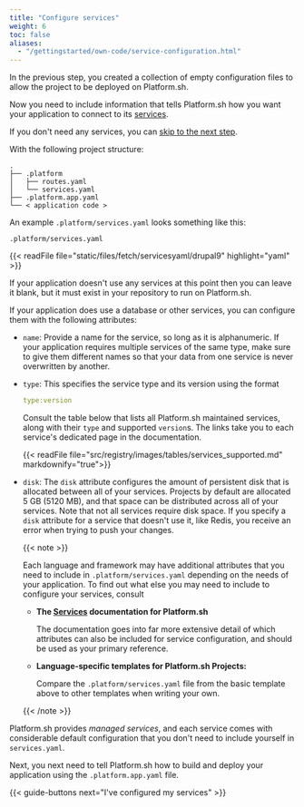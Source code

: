 ```yaml
---
title: "Configure services"
weight: 6
toc: false
aliases:
  - "/gettingstarted/own-code/service-configuration.html"
---
```


In the previous step, you created a collection of empty configuration files
to allow the project to be deployed on Platform.sh.

Now you need to include information that tells Platform.sh how you want your application to connect to its [services](../../../add-services/_index.md).

If you don't need any services, you can [skip to the next step](./app-configuration.md).

With the following project structure:

```text
.
├── .platform
│   ├── routes.yaml
│   └── services.yaml
├── .platform.app.yaml
└── < application code >
```

An example `.platform/services.yaml` looks something like this:

`.platform/services.yaml`

{{< readFile file="static/files/fetch/servicesyaml/drupal9" highlight="yaml" >}}

If your application doesn't use any services at this point then you can leave it blank, but it must exist in your repository to run on Platform.sh.

If your application does use a database or other services, you can configure them with the following attributes:

* `name`: Provide a name for the service, so long as it is alphanumeric. If your application requires multiple services of the same type, make sure to give them different names so that your data from one service is never overwritten by another.

* `type`: This specifies the service type and its version using the format

  ```yaml
  type:version
  ```

  Consult the table below that lists all Platform.sh maintained services, along with their `type` and supported `version`s. The links take you to each service's dedicated page in the documentation.

  {{< readFile file="src/registry/images/tables/services_supported.md" markdownify="true">}}

* `disk`: The `disk` attribute configures the amount of persistent disk that is allocated between all of your services. Projects by default are allocated 5 GB (5120 MB), and that space can be distributed across all of your services. Note that not all services require disk space. If you specify a `disk` attribute for a service that doesn't use it, like Redis, you receive an error when trying to push your changes.

  {{< note >}}

  Each language and framework may have additional attributes that you need to include in `.platform/services.yaml` depending on the needs of your application. To find out what else you may need to include to configure your services, consult

  * **The [Services](../../../add-services/_index.md) documentation for Platform.sh**

    The documentation goes into far more extensive detail of which attributes can also be included for service configuration, and should be used as your primary reference.

  * **Language-specific templates for Platform.sh Projects:**

    Compare the `.platform/services.yaml` file from the basic template above to other templates when writing your own.

  {{< /note >}}

Platform.sh provides _managed services_, and each service comes with considerable default configuration that you don't need to include yourself in `services.yaml`.

Next, you next need to tell Platform.sh how to build and deploy your application using the `.platform.app.yaml` file.

{{< guide-buttons next="I've configured my services" >}}
